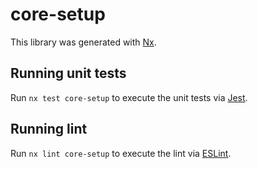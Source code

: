 # core-setup

This library was generated with [Nx](https://nx.dev).

## Running unit tests

Run `nx test core-setup` to execute the unit tests via [Jest](https://jestjs.io).

## Running lint

Run `nx lint core-setup` to execute the lint via [ESLint](https://eslint.org/).
